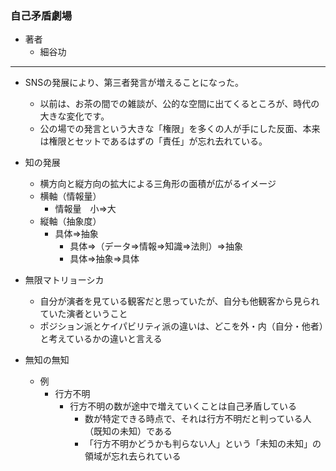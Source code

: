 ### 自己矛盾劇場

- 著者
    - 細谷功
    
----

- SNSの発展により、第三者発言が増えることになった。
    - 以前は、お茶の間での雑談が、公的な空間に出てくるところが、時代の大きな変化です。
    - 公の場での発言という大きな「権限」を多くの人が手にした反面、本来は権限とセットであるはずの「責任」が忘れ去れている。
    
- 知の発展
    - 横方向と縦方向の拡大による三角形の面積が広がるイメージ
    - 横軸（情報量）
        - 情報量　小⇒大
    - 縦軸（抽象度）
        - 具体⇒抽象
            - 具体⇒（データ⇒情報⇒知識⇒法則）⇒抽象
            - 具体⇒抽象⇒具体
            
- 無限マトリョーシカ
    - 自分が演者を見ている観客だと思っていたが、自分も他観客から見られていた演者ということ
    - ポジション派とケイパビリティ派の違いは、どこを外・内（自分・他者）と考えているかの違いと言える
    
- 無知の無知
    - 例
        - 行方不明
            - 行方不明の数が途中で増えていくことは自己矛盾している
                - 数が特定できる時点で、それは行方不明だと判っている人（既知の未知）である
                - 「行方不明かどうかも判らない人」という「未知の未知」の領域が忘れ去られている